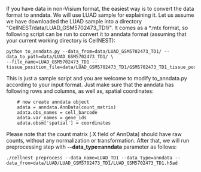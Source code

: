 If you have data in non-Visium format, the easiest way is to convert the data format to anndata. We will use LUAD sample for explaining it. 
Let us assume we have downloaded the LUAD sample into a directory "CellNEST/data/LUAD_GSM5702473_TD1/". 
It comes as a *.mtx format, so following script can be run to convert it to anndata format (assuming that your current working directory is CellNEST):
```
python to_anndata.py --data_from=data/LUAD_GSM5702473_TD1/ --data_to_path=data/LUAD_GSM5702473_TD1/ \
--file_name=LUAD_GSM5702473_TD1 --tissue_position_file=data/LUAD_GSM5702473_TD1/GSM5702473_TD1_tissue_positions_list.csv
```
This is just a sample script and you are welcome to modify to_anndata.py according to your input format. Just make sure that 
the anndata has following rows and columns, as well as, spatial coordinates:
```
    # now create anndata object
    adata = anndata.AnnData(count_matrix)
    adata.obs_names = cell_barcode
    adata.var_names = gene_ids
    adata.obsm['spatial'] = coordinates
```

Please note that the count matrix (.X field of AnnData) should have raw counts, without any normalization or transformation. 
After that, we will run preprocessing step with **--data_type=anndata** parameter as follows:

```
./cellnest preprocess --data_name=LUAD_TD1 --data_type=anndata --data_from=data/LUAD/LUAD_GSM5702473_TD1/LUAD_GSM5702473_TD1.h5ad

```
